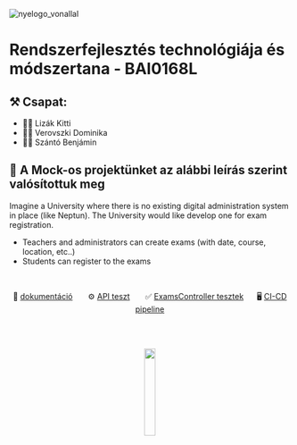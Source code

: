 
![nyelogo_vonallal](https://github.com/vellt/rft/assets/61885011/6785177f-835d-4d23-ad74-198c7a76ac96)


# Rendszerfejlesztés technológiája és módszertana - BAI0168L

## ⚒️ Csapat:
- 👩‍💻 Lizák Kitti
- 👩‍💻 Verovszki Dominika
- 👨‍💻 Szántó Benjámin

## 📝 A Mock-os projektünket az alábbi leírás szerint valósítottuk meg
Imagine a University where there is no existing digital administration system in place (like Neptun). 
The University would like develop one for exam registration. 
- Teachers and administrators can create exams (with date, course, location, etc..)
- Students can register to the exams

<br>

<p align="center">
 📝 <a href="https://github.com/vellt/rft/blob/master/documentation.md" target="_blank">dokumentáció</a> &nbsp&nbsp&nbsp&nbsp&nbsp
 ⚙️ <a href="https://github.com/vellt/rft/blob/master/api_test.md" target="_blank">API teszt</a> &nbsp&nbsp&nbsp&nbsp&nbsp
 ✅ <a href="https://github.com/vellt/rft/blob/master/ApiTests/ExamsControllerTests.cs" target="_blank">ExamsController tesztek</a>&nbsp&nbsp&nbsp&nbsp&nbsp
 🖥️ <a href="https://github.com/vellt/rft/blob/master/.github/workflows/dotnet.yml" target="_blank">CI-CD pipeline</a>
</p>

<br>
<br>


<p align="center">
  <img align="center" src= 'https://github.com/vellt/rft/assets/61885011/6f3f64c5-d96e-4800-8179-ea5076484cd0' width='20%' >
</p>

<br>
